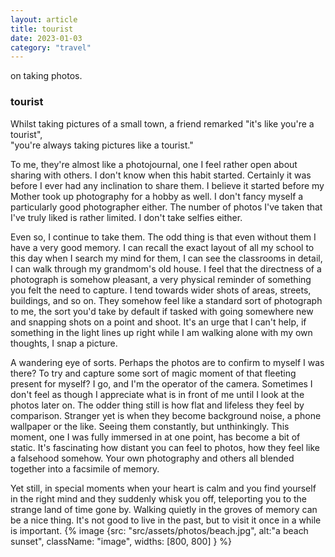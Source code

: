 ```yaml
---
layout: article
title: tourist
date: 2023-01-03
category: "travel"
---
```


on taking photos.    
<!-- excerpt -->

### tourist

Whilst taking pictures of a small town, a friend remarked "it's like you're a tourist",  
"you're always taking pictures like a tourist."

To me, they're almost like a photojournal, one I feel rather open about sharing with others. I don't know when this habit started. Certainly it was before I ever had any inclination to share them. I believe it started before my Mother took up photography for a hobby as well. I don't fancy myself a particularly good photographer either. The number of photos I've taken that I've truly liked is rather limited. I don't take selfies either.

Even so, I continue to take them. The odd thing is that even without them I have a very good memory. I can recall the exact layout of all my school to this day when I search my mind for them, I can see the classrooms in detail, I can walk through my grandmom's old house. I feel that the directness of a photograph is somehow pleasant, a very physical reminder of something you felt the need to capture. I tend towards wider shots of areas, streets, buildings, and so on. They somehow feel like a standard sort of photograph to me, the sort you'd take by default if tasked with going somewhere new and snapping shots on a point and shoot. It's an urge that I can't help, if something in the light lines up right while I am walking alone with my own thoughts, I snap a picture.

A wandering eye of sorts. Perhaps the photos are to confirm to myself I was there? To try and capture some sort of magic moment of that fleeting present for myself? I go, and I'm the operator of the camera. Sometimes I don't feel as though I appreciate what is in front of me until I look at the photos later on. The odder thing still is how flat and lifeless they feel by comparison. Stranger yet is when they become background noise, a phone wallpaper or the like. Seeing them constantly, but unthinkingly. This moment, one I was fully immersed in at one point, has become a bit of static. It's fascinating how distant you can feel to photos, how they feel like a falsehood somehow. Your own photography and others all blended together into a facsimile of memory.

Yet still, in special moments when your heart is calm and you find yourself in the right mind and they suddenly whisk you off, teleporting you to the strange land of time gone by. Walking quietly in the groves of memory can be a nice thing. It's not good to live in the past, but to visit it once in a while is important.
{% image {src: "src/assets/photos/beach.jpg", alt:"a beach sunset", className: "image", widths: [800, 800] } %}

  
